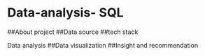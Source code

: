# Data-analysis- SQL
##About project
##Data source
##tech stack

Data analysis
##Data visualization
##Insight and recommendation
